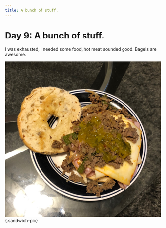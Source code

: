 ```yaml
---
title: A bunch of stuff.
---
```


# Day 9: A bunch of stuff.

I was exhausted, I needed some food, hot meat sounded good. Bagels are awesome.

![](/images/sandwiches/day-9.jpeg){.sandwich-pic}
